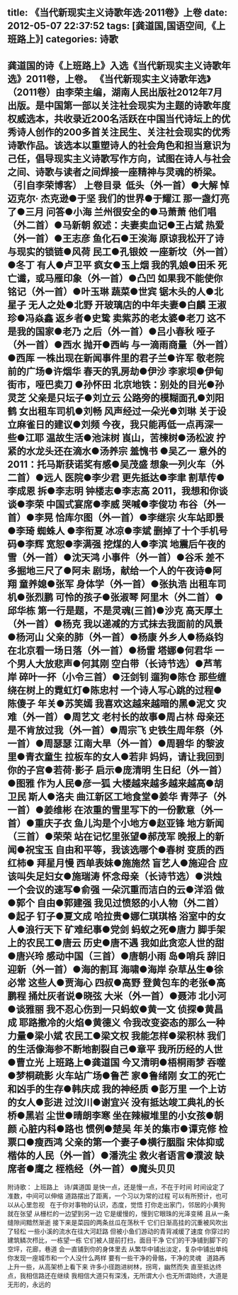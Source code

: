 title: 《当代新现实主义诗歌年选·2011卷》上卷
date: 2012-05-07 22:37:52
tags: [龚道国,国语空间,《上班路上》]
categories: 诗歌
---
 龚道国的诗《上班路上》入选《当代新现实主义诗歌年选》2011卷，上卷。 
  《当代新现实主义诗歌年选》（2011卷）由李荣主编，湖南人民出版社2012年7月出版。是中国第一部以关注社会现实为主题的诗歌年度权威选本，共收录近200名活跃在中国当代诗坛上的优秀诗人创作的200多首关注民生、关注社会现实的优秀诗歌作品。该选本以重塑诗人的社会角色和担当意识为己任，倡导现实主义诗歌写作方向，试图在诗人与<!-- more -->社会之间、诗歌与读者之间焊接一座精神与灵魂的桥梁。（引自李荣博客）
  上卷目录&nbsp;
   低头（外一首）●大解
   悼迈克尔&middot; 杰克逊●于坚
   我们的世界●于耀江
   那一盏灯亮了●三月
   问答●小海
   兰州很安全的●马萧萧
   他们唱（外二首）●马新朝
   叙述：夫妻卖血记●王占斌
   热爱（外一首）●王志彦
   鱼化石●王涘海
   原谅我松开了诗与现实的锁链●风荷
   民工●孔银姣
   一座新坟（外一首）●冬丁
   有人●卢卫平
   疯女●玉上烟
   我的乳娘●田禾
   死亡谶，或马雁印象（外一首）●凸凹
   如果我不能使你铭记（外一首）●叶玉琳
   蔬菜●世宾
   锯木头的人●北星子
   无人之处●北野
   开玻璃店的中年夫妻●白麟
   王淑珍●冯焱鑫
   返乡者●史鸷
   卖紫苏的老太婆●老刀
   这不是我的国家●老乃
   之后（外一首）●吕小春秋
   哑子（外一首）●西水
   抛开●西屿
   与一滴雨商量（外一首）●西厍
   一株出现在新闻事件里的君子兰●许军
   敬老院前的广场●许烟华
   春天的乳房劫●伊沙
   李家坝●伊甸
   街市，哑巴卖刀 ●孙怀田
   北京地铁：别处的目光●孙灵芝
   父亲是只坛子●刘立云
   公路旁的模糊面孔●刘阳鹤
   女出租车司机●刘畅
   风声经过一朵光●刘琳
   关于设立麻雀日的建议●刘频
   今夜，我只能再低一点再深一些●江耶
   温故生活●池沫树
   崀山，苦楝树●汤松波
   拧紧的水龙头还在滴水●汤养宗
   羞愧书 ●吴乙一
   意外的2011：托马斯获诺奖有感●吴茂盛
   想象一列火车（外二首）●远人
   医院●李少君
   更先抵达●李聿
   割草传●李成恩
   拆●李志明
   钟楼志●李志高
   2011，我想和你谈谈●李荣
   中国式宴席●李威
   哭喊●李俊功
   布谷（外一首）●李晃
   恰库尔图（外一首）●李继宗
   火车站即景●李琦
   蜘蛛人 ●李衔夏
   冰凉●李斌
   删掉了十个手机号码●李辉
   宽恕●李满强
   挖煤的人●李滨
   地震后午夜的雪（外一首）●沈天鸿
   小事件（外一首）●谷禾
   差不多掘地三尺了●阿未
   剧场，献给一个人的午夜诗●阿翔
   童养媳●张军
   身体学（外一首）●张执浩
   出租车司机●张烈鹏
   可怜的孩子●张淑琴
   阿里木（外二首）●邱华栋
   第一行是题，不是灵魂(三首)●沙克
   高天厚土（外一首）●杨克
   我以递减的方式抹去我面前的风景●杨河山
   父亲的肺（外一首）●杨康
   外乡人●杨焱钧
   在北京看一场日落（外一首）●杨雷
   塔娜●何君华
   一个男人大放悲声●何其刚
   空白带（长诗节选）●芦苇岸
   碎叶一抔（小令三首）●汪剑钊
   遛狗●陈仓
   那些缠绕在树上的霓虹灯●陈忠村
   一个诗人写心跳的过程●陈傻子
   年关●苏笑嫣
   我喜欢这越来越暗的黑●泥文
   灾难（外一首）●周艺文
   老村长的故事●周占林
   母亲还是不肯放过我（外一首）●周宗飞
   史铁生周年祭（外一首）●周瑟瑟
   江南大旱（外一首）●周碧华
   的黎波里●青衣童生
   拉板车的女人●若非
   妈妈，请让我回到你的子宫●若荷&middot;影子
   启示●庞清明
   生日纪（外一首）●图雅
   作为人民●彦一狐
   大楼越来越多越来越高●胡卫民
   斯人●洛夫
   曲江新区工地食堂●姜华
   青萍子（外一首）●姜维彬
   在浓重的雪里写下的一份歉意（外一首）●重庆子衣
   鱼儿沟是个小地方●赵亚锋
   地方新闻（三首）●荣荣
   站在记忆里张望●郝茂军
   晚报上的新闻●祝宝玉
   自由和平等，我该选哪个●春树
   变质的西红柿● 拜星月慢
   西单表妹●施施然
   盲艺人●施迎合
   应该叫失足妇女●施瑞涛
   怀念母亲（长诗节选）●洪烛
   一个会议的速写●俞强
   一朵沉重而洁白的云●洋滔
   做●郭个
   自由●郭建强
   我见过愤怒的小人物（外二首）●起子
   钉子●夏文成
   哈拉贵●娜仁琪琪格
   浴室中的女人●浪行天下
   矿难纪事●党剑
   蚂蚁之死●唐力
   脚手架上的农民工●唐云
   历史●唐不遇
   我如此贪恋人世的甜●唐兴玲
   感动中国（三首）●唐朝小雨
   岛●哨兵
   辞旧迎新（外一首）●海的割耳
   海啸●海岸
   杂草丛生●徐必常
   这些人●贾海心
   四叔●高野
   登黄包车的老张●高鹏程
   捅灶灰者说●晓弦
   大米（外一首）●聂沛
   北小河●谈雅丽
   我不忍心伤到一只蚂蚁●黄一文
   侦探●黄昌成
   耶路撒冷的火焰●黄德义
   令我改变姿态的那么一种力量●梁小斌
   农民工●梁文权
   我能怎样●梁积林
   我们的生活像海参不断地割裂自己●章平
   我所历经的人世 ●曹立光
   上班路上●龚道国
   今又清明●梧桐雨梦
   吞噬●梦桐疏影
   火车站广场●鲁芒
   家●鲁绪刚
   女工的死亡和凶手的生存●韩庆成
   我的神经质 ●彭万里
   一个上访的女人●彭进
   过汶川●谢宜兴
   没有抵达竣工典礼的长桥●黑岩
   尘世●晴朗李寒
   坐在辣椒堆里的小女孩●朝颜
   心脏内科●路也
   惯例●楚吴
   年关的集市●谭克修
   检票口●瘦西鸿
   父亲的第一个妻子●横行胭脂
   宋体抑或楷体的人民（外一首）●潘洗尘
   救火者语言●濮波
   缺席者●鹰之
   桎梏经（外一首）●魔头贝贝
   -------------------------------------
   附诗歌：
   上班路上
    &nbsp;
    诗/龚道国
    是快一点，还是慢一点，不在于时间
    时间设定了准数，中间可以伸缩
    道路摆出了距离，一个习以为常的过程
    可以有所预计，也可以从心里忽视
    &nbsp;
    在于你对事物的认识，态度，觉悟
    打你走出家门，邻居的小黄狗就在张望
    从栅栏的一边望到另一边
    它是缓慢的，慢到它眼珠的光泽变稀
    且从一条缝隙间黯然渐逝
    接下来是菜园的两条丝瓜在荡秋千
    它们日渐高挂的沉重被风吹出了轻松
    一些小溪的流水在往大河赶路
    但被小鱼们游动的青背减缓了速度
    你穿过的建筑鳞次栉比，一栋望一栋
    它们被人提前打扫，面目干净
    它们的干净铺到脚下的空坪，花廊，巷道
    会一直铺到你的身体里去
    从繁华中铺出淡定，复杂中铺出单纯
    你发现一座城市和一个人没什么两样
    要有一些干净的骨骼，干净的灵魂
    &nbsp;
    道路再上升一些，从高架桥上看下来
    许多小径跑进树林，拐弯，幽然而失
    直至抵达终点，我相信路还在继续
    我相信大道只有深浅，无所谓大小
    也无所谓始终，大道是无形的，永远的
